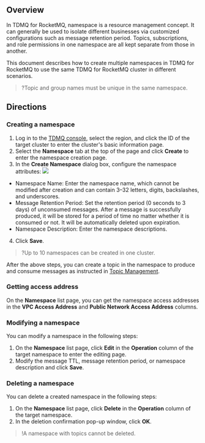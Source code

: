 ## Overview

In TDMQ for RocketMQ, namespace is a resource management concept. It can generally be used to isolate different businesses via customized configurations such as message retention period. Topics, subscriptions, and role permissions in one namespace are all kept separate from those in another.

This document describes how to create multiple namespaces in TDMQ for RocketMQ to use the same TDMQ for RocketMQ cluster in different scenarios.

>?Topic and group names must be unique in the same namespace.

## Directions

### Creating a namespace

1. Log in to the [TDMQ console](https://console.cloud.tencent.com/tdmq), select the region, and click the ID of the target cluster to enter the cluster's basic information page.
2. Select the **Namespace** tab at the top of the page and click **Create** to enter the namespace creation page.
3. In the **Create Namespace** dialog box, configure the namespace attributes:
![](https://qcloudimg.tencent-cloud.cn/raw/d39f18ded7ffbc7d0a42195d1a13d007.png)
 - Namespace Name: Enter the namespace name, which cannot be modified after creation and can contain 3–32 letters, digits, backslashes, and underscores.
 - Message Retention Period: Set the retention period (0 seconds to 3 days) of unconsumed messages. After a message is successfully produced, it will be stored for a period of time no matter whether it is consumed or not. It will be automatically deleted upon expiration.
 - Namespace Description: Enter the namespace descriptions.
4. Click **Save**.
> ?Up to 10 namespaces can be created in one cluster.

After the above steps, you can create a topic in the namespace to produce and consume messages as instructed in [Topic Management](https://intl.cloud.tencent.com/document/product/1113/43124).



### Getting access address

On the **Namespace** list page, you can get the namespace access addresses in the **VPC Access Address** and **Public Network Access Address** columns.

### Modifying a namespace

You can modify a namespace in the following steps:

1. On the **Namespace** list page, click **Edit** in the **Operation** column of the target namespace to enter the editing page.
2. Modify the message TTL, message retention period, or namespace description and click **Save**.

### Deleting a namespace

You can delete a created namespace in the following steps:

1. On the **Namespace** list page, click **Delete** in the **Operation** column of the target namespace.
2. In the deletion confirmation pop-up window, click **OK**.

> !A namespace with topics cannot be deleted.
